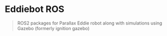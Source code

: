 # Eddiebot ROS
> ROS2 packages for Parallax Eddie robot along with simulations using Gazebo (formerly ignition gazebo)

